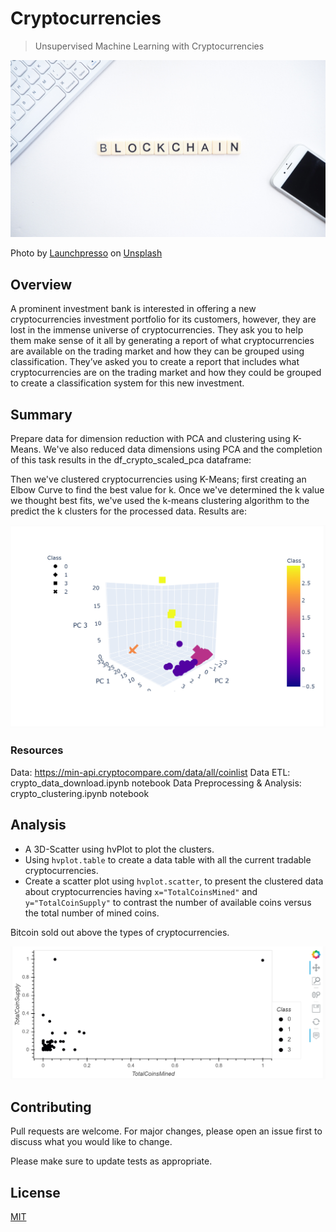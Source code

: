 # Cryptocurrencies

> Unsupervised Machine Learning with Cryptocurrencies

![image](resources/crypto.jpg)

<span>Photo by <a href="https://unsplash.com/@launchpresso?utm_source=unsplash&amp;utm_medium=referral&amp;utm_content=creditCopyText">Launchpresso</a> on <a href="https://unsplash.com/s/photos/cryptocurrencies?utm_source=unsplash&amp;utm_medium=referral&amp;utm_content=creditCopyText">Unsplash</a></span>

## Overview

A prominent investment bank is interested in offering a new cryptocurrencies investment portfolio for its customers, however, they are lost in the immense universe of cryptocurrencies. They ask you to help them make sense of it all by generating a report of what cryptocurrencies are available on the trading market and how they can be grouped using classification. They’ve asked you to create a report that includes what cryptocurrencies are on the trading market and how they could be grouped to create a classification system for this new investment.

## Summary

Prepare data for dimension reduction with PCA and clustering using K-Means. We've also reduced data dimensions using PCA and the completion of this task results in the df_crypto_scaled_pca dataframe:

Then we've clustered cryptocurrencies using K-Means; first creating an Elbow Curve to find the best value for k. Once we've determined the k value we thought best fits, we've used the k-means clustering algorithm to the predict the k clusters for the processed data. Results are:

![image](resources/3d.png)

### Resources

Data: https://min-api.cryptocompare.com/data/all/coinlist
Data ETL: crypto_data_download.ipynb notebook
Data Preprocessing & Analysis: crypto_clustering.ipynb notebook

## Analysis

- A 3D-Scatter using hvPlot to plot the clusters.
- Using `hvplot.table` to create a data table with all the current tradable cryptocurrencies.
- Create a scatter plot using `hvplot.scatter`, to present the clustered data about cryptocurrencies having `x="TotalCoinsMined"` and `y="TotalCoinSupply"` to contrast the number of available coins versus the total number of mined coins.

Bitcoin sold out above the types of cryptocurrencies.

![image](resources/scatter.png)


## Contributing

Pull requests are welcome. For major changes, please open an issue first to discuss what you would like to change.

Please make sure to update tests as appropriate.

## License

[MIT](https://choosealicense.com/licenses/mit/)
